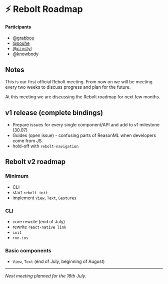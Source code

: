 # ⚡️ Rebolt Roadmap

#### Participants

- [@grabbou](http://github.com/grabbou)
- [@souhe](http://github.com/souhe)
- [@czystyl](http://github.com/czystyl)
- [@knowbody](http://github.com/knowbody)

## Notes

This is our first official Rebolt meeting. From now on we will be meeting every two weeks to discuss progress and plan for the future.

At this meeting we are discussing the Rebolt roadmap for next few months.

## v1 release (complete bindings)

- Prepare issues for every single component/API and add to v1 milestone (30.07)
- Guides (open issue) - confusing parts of ReasonML when developers come from JS.
- hold-off with `rebolt-navigation`

## Rebolt v2 roadmap

### Minimum

- CLI
- start `rebolt init`
- implement `View`, `Text`, `Gestures`

### CLI

- core rewrite (end of July)
- rewrite `react-native link`
- `init`
- `run-ios`

### Basic components

- `View`, `Text` (end of July, beginning of August)

---

_Next meeting planned for the 16th July._
